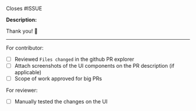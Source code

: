 Closes #ISSUE

**Description:**

<!-- Briefly describe what you're adding or fixing with this PR -->

Thank you! 🚀

---

For contributor:

- [ ] Reviewed `Files changed` in the github PR explorer
- [ ] Attach screenshots of the UI components on the PR description (if applicable)
- [ ] Scope of work approved for big PRs

For reviewer:

- [ ] Manually tested the changes on the UI